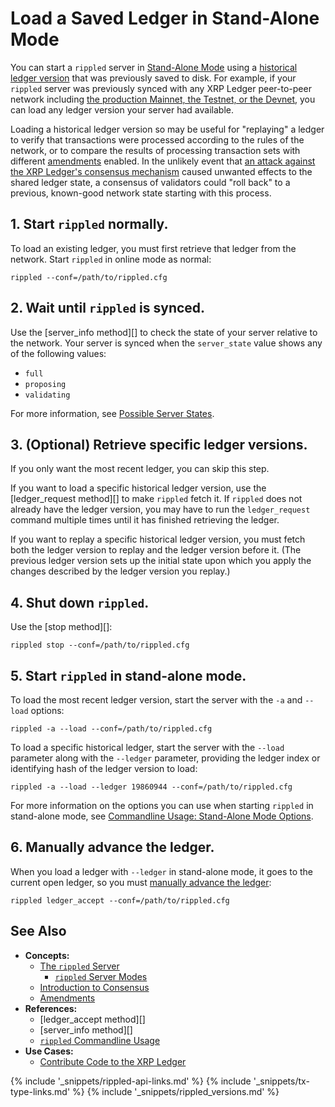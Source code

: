 # Load a Saved Ledger in Stand-Alone Mode

You can start a `rippled` server in [Stand-Alone Mode](rippled-server-modes.html) using a [historical ledger version](ledgers.html) that was previously saved to disk. For example, if your `rippled` server was previously synced with any XRP Ledger peer-to-peer network including [the production Mainnet, the Testnet, or the Devnet](parallel-networks.html), you can load any ledger version your server had available.

Loading a historical ledger version so may be useful for "replaying" a ledger to verify that transactions were processed according to the rules of the network, or to compare the results of processing transaction sets with different [amendments](amendments.html) enabled. In the unlikely event that [an attack against the XRP Ledger's consensus mechanism](consensus-protections.html) caused unwanted effects to the shared ledger state, a consensus of validators could "roll back" to a previous, known-good network state starting with this process.

## 1. Start `rippled` normally.

To load an existing ledger, you must first retrieve that ledger from the network. Start `rippled` in online mode as normal:

```
rippled --conf=/path/to/rippled.cfg
```

## 2. Wait until `rippled` is synced.

Use the [server_info method][] to check the state of your server relative to the network. Your server is synced when the `server_state` value shows any of the following values:

* `full`
* `proposing`
* `validating`

For more information, see [Possible Server States](rippled-server-states.html).

## 3. (Optional) Retrieve specific ledger versions.

If you only want the most recent ledger, you can skip this step.

If you want to load a specific historical ledger version, use the [ledger_request method][] to make `rippled` fetch it. If `rippled` does not already have the ledger version, you may have to run the `ledger_request` command multiple times until it has finished retrieving the ledger.

If you want to replay a specific historical ledger version, you must fetch both the ledger version to replay and the ledger version before it. (The previous ledger version sets up the initial state upon which you apply the changes described by the ledger version you replay.)

## 4. Shut down `rippled`.

Use the [stop method][]:

```
rippled stop --conf=/path/to/rippled.cfg
```

## 5. Start `rippled` in stand-alone mode.

To load the most recent ledger version, start the server with the `-a` and `--load` options:

```
rippled -a --load --conf=/path/to/rippled.cfg
```

To load a specific historical ledger, start the server with the `--load` parameter along with the `--ledger` parameter, providing the ledger index or identifying hash of the ledger version to load:

```
rippled -a --load --ledger 19860944 --conf=/path/to/rippled.cfg
```

For more information on the options you can use when starting `rippled` in stand-alone mode, see [Commandline Usage: Stand-Alone Mode Options](commandline-usage.html#stand-alone-mode-options).

## 6. Manually advance the ledger.

When you load a ledger with `--ledger` in stand-alone mode, it goes to the current open ledger, so you must [manually advance the ledger](advance-the-ledger-in-stand-alone-mode.html):

```
rippled ledger_accept --conf=/path/to/rippled.cfg
```


## See Also

- **Concepts:**
    - [The `rippled` Server](the-rippled-server.html)
        - [`rippled` Server Modes](rippled-server-modes.html)
    - [Introduction to Consensus](intro-to-consensus.html)
    - [Amendments](amendments.html)
- **References:**
    - [ledger_accept method][]
    - [server_info method][]
    - [`rippled` Commandline Usage](commandline-usage.html)
- **Use Cases:**
    - [Contribute Code to the XRP Ledger](contribute-code.html)

<!--{# common link defs #}-->
{% include '_snippets/rippled-api-links.md' %}
{% include '_snippets/tx-type-links.md' %}
{% include '_snippets/rippled_versions.md' %}
